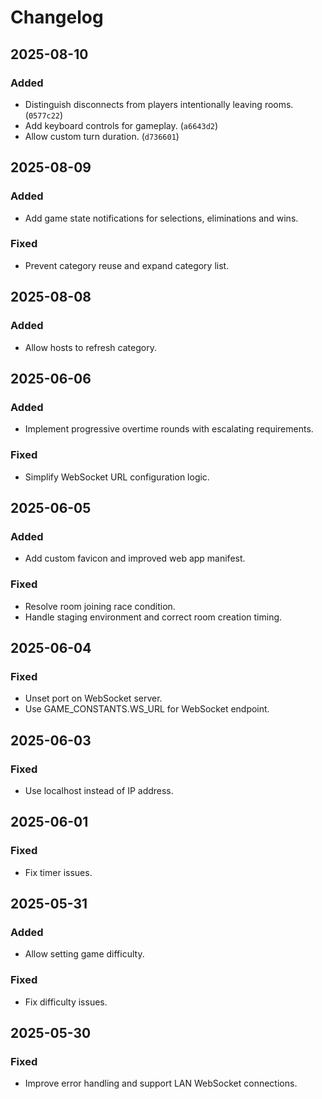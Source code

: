 # Changelog

## 2025-08-10
### Added
- Distinguish disconnects from players intentionally leaving rooms. (`0577c22`)
- Add keyboard controls for gameplay. (`a6643d2`)
- Allow custom turn duration. (`d736601`)

## 2025-08-09
### Added
- Add game state notifications for selections, eliminations and wins.
### Fixed
- Prevent category reuse and expand category list.

## 2025-08-08
### Added
- Allow hosts to refresh category.

## 2025-06-06
### Added
- Implement progressive overtime rounds with escalating requirements.
### Fixed
- Simplify WebSocket URL configuration logic.

## 2025-06-05
### Added
- Add custom favicon and improved web app manifest.
### Fixed
- Resolve room joining race condition.
- Handle staging environment and correct room creation timing.

## 2025-06-04
### Fixed
- Unset port on WebSocket server.
- Use GAME_CONSTANTS.WS_URL for WebSocket endpoint.

## 2025-06-03
### Fixed
- Use localhost instead of IP address.

## 2025-06-01
### Fixed
- Fix timer issues.

## 2025-05-31
### Added
- Allow setting game difficulty.
### Fixed
- Fix difficulty issues.

## 2025-05-30
### Fixed
- Improve error handling and support LAN WebSocket connections.

